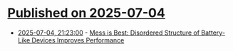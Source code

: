 # [Published on 2025-07-04](index.md)

* [2025-07-04, 21:23:00](https://soylentnews.org/article.pl?sid=25/07/02/170202&from=rss) - [Mess is Best: Disordered Structure of Battery-Like Devices Improves Performance](https://soylentnews.org/article.pl?sid=25/07/02/170202&from=rss)
